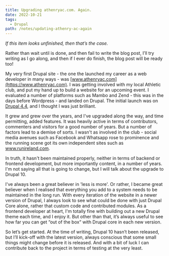 ```yaml
---
title: Upgrading athenryac.com. Again.
date: 2022-10-21
tags:
  - Drupal
path: /notes/updating-athenry-ac-again
---
```

*If this item looks unfinished, then that’s the case.*

Rather than wait until is done, and then fail to write the blog post, I’ll try writing as I go along, and then if I ever do finish, the blog post will be ready too!



M﻿y very first Drupal site - the one the launched my career as a web developer in many ways - was [www.athenryac.com](https://www.athenryac.com). I was getting involved with my local Athletic club, and put my hand up to build a website for an upcoming event. I evaluated a number of platforms such as Mambo and Zend - this was in the days before Wordpress - and landed on Drupal. The initial launch was on [Drupal 4.4](https://www.drupal.org/project/drupal/releases/4.4.0), and I thought I was just brilliant.

I﻿t grew and grew over the years, and I've upgraded along the way, and time permitting, added features. It was heavily active in terms of contributors, commenters and visitors for a good number of years. But a number of factors lead to a demise of sorts. I wasn't as involved in the club - social media avenues such as Facebook and Whatsapp rose to prominence and the running scene got its own independent sites such as www.runireland.com.

I﻿n truth, it hasn't been maintained properly, neither in terms of backend or frontend development, but more importantly content, in a number of years. I'm not saying all that is going to change, but I will talk about the upgrade to Drupal 10.

I﻿'ve always been a great believer in 'less is more'. Or rather, I became great believer when I realised that everything you add to a system needs to be maintained in the long run. With every iteration of the website in a newer version of Drupal, I always look to see what could be done with just Drupal Core alone, rather that custom code and contributed modules. As a frontend developer at heart, I'm totally fine with building out a new Drupal theme each time, and I enjoy it. But other than that, it’s always useful to see how far you can get “out of the box“ with Drupal core in each new version. 

So let’s get started. At the time of writing, Drupal 10 hasn’t been released, but I’ll kick-off with the latest version, always conscious that some small things might change before it is released. And with a bit of luck I can contribute back to the project in terms of testing at the very least.